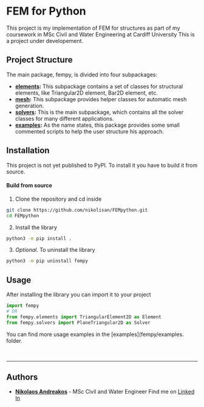 # FEM for Python
This project is my implementation of FEM for structures as part of my coursework in MSc Civil and Water Engineering at Cardiff University
This is a project under developement.

## Project Structure
The main package, fempy, is divided into four subpackages:
- **[elements](fempy/elements):** This subpackage contains a set of classes for structural elements, like Triangular2D element, Bar2D element, etc.
- **[mesh](fempy/mesh):** This subpackage provides helper classes for automatic mesh generation.
- **[solvers](fempy/solvers):** This is the main subpackage, which contains all the solver classes for many different applications.
- **[examples](fempy/examples):** As the name states, this package provides some small commented scripts to help the user structure his approach.

## Installation
This project is not yet published to PyPI. To install it you have to build it from source.
#### Build from source
1. Clone the repository and cd inside
```bash
git clone https://github.com/nikolisan/FEMpython.git
cd FEMpython
```
2. Install the library
```bash
python3 -m pip install .
```
3. *Optional.* To uninstall the library
```bash
python3 -m pip uninstall fempy
```

## Usage
After installing the library you can import it to your project
```python
import fempy
# OR
from fempy.elements import TriangularElement2D as Element
from fempy.solvers import PlaneTriangular2D as Solver
```
You can find more usage examples in the [examples](fempy/examples. folder.

<br/>

---

## Authors
* [**Nikolaos Andreakos**](https://github.com/nikolisan) - MSc Civil and Water Engineer
    Find me on [Linked In](https://www.linkedin.com/in/nikolaos-andreakos/)